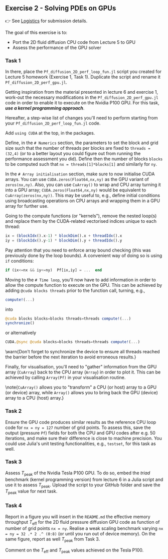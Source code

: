 <!--This file was generated, do not modify it.-->
## Exercise 2 - **Solving PDEs on GPUs**

👉 See [Logistics](/logistics/#submission) for submission details.

The goal of this exercise is to:
- Port the 2D fluid diffusion CPU code from Lecture 5 to GPU
- Assess the performance of the GPU solver

### Task 1

In there, place the `Pf_diffusion_2D_perf_loop_fun.jl` script you created for Lecture 5 homework (Exercise 1, Task 1). Duplicate the script and rename it `Pf_diffusion_2D_perf_gpu.jl`.

Getting inspiration from the material presented in lecture 6 and exercise 1, work-out the necessary modifications in the `Pf_diffusion_2D_perf_gpu.jl` code in order to enable it to execute on the Nvidia P100 GPU. For this task, _**use a kernel programming approach**_.

Hereafter, a step-wise list of changes you'll need to perform starting from your `Pf_diffusion_2D_perf_loop_fun.jl` code.

Add `using CUDA` at the top, in the packages.

Define, in the `# Numerics` section, the parameters to set the block and grid size such that the number of threads per blocks are fixed to `threads = (32,4)` (or to a better layout you could figure out from running the performance assessment you did). Define then the number of blocks `blocks` to be computed such that `nx = threads[1]*blocks[1]` and similarly for `ny`.

In the `# Array initialisation` section, make sure to now initialise CUDA arrays. You can use `CUDA.zeros(Float64,nx,ny)` as the GPU variant of `zeros(nx,ny)`. Also, you can use `CuArray()` to wrap and CPU array turning it into a GPU array; `CUDA.zeros(Float64,nx,ny)` would be equivalent to `CuArray(zeros(nx,ny))`. This may be useful to, e.g., define initial conditions using broadcasting operations on CPU arrays and wrapping them in a GPU array for further use.

Going to the compute functions (or "kernels"), remove the nested loop(s) and replace them by the CUDA-related vectorised indices unique to each thread:
```julia
ix = (blockIdx().x-1) * blockDim().x + threadIdx().x
iy = (blockIdx().y-1) * blockDim().y + threadIdx().y
```
Pay attention that you need to enforce array bound checking (this was previously done by the loop bounds). A convenient way of doing so is using `if` conditions:
```julia
if (ix<=nx && iy<=ny)  Pf[ix,iy] = ...  end
```

Moving to the `# Time loop`, you'll now have to add information in order to allow the compute function to execute on the GPU. This can be achieved by adding `@cuda blocks threads` prior to the function call, turning, e.g.,
```julia
compute!(...)
```
into
```julia
@cuda blocks blocks=blocks threads=threads compute!(...)
synchronize()
```
or alternatively
```julia
CUDA.@sync @cuda blocks=blocks threads=threads compute!(...)
```

\warn{Don't forget to synchronize the device to ensure all threads reached the barrier before the next iteration to avoid erroneous results.}

Finally, for visualisation, you'll need to "gather" information from the GPU array (`CuArray`) back to the CPU array (`Array`) in order to plot it. This can be achieved by calling `Array(Pf)` in your visualisation routine.

\note{`CuArray()` allows you to "transform" a CPU (or host) array to a GPU (or device) array, while `Array()` allows you to bring back the GPU (device) array to a CPU (host) array.}

### Task 2

Ensure the GPU code produces similar results as the reference CPU loop code for `nx = ny = 127` number of grid points. To assess this, save the output (pressure `Pf`) fields for both the CPU and GPU codes after e.g. 50 iterations, and make sure their difference is close to machine precision. You could use Julia's unit testing functionalities, e.g., `testset`, for this task as well.

### Task 3

Assess $T_\mathrm{peak}$ of the Nvidia Tesla P100 GPU. To do so, embed the *triad* benchmark (kernel programming version) from lecture 6 in a Julia script and use it to assess $T_\mathrm{peak}$. Upload the script to your GitHub folder and save the $T_\mathrm{peak}$ value for next task.

### Task 4

Report in a figure you will insert in the `README.md` the effective memory throughput $T_\mathrm{eff}$ for the 2D fluid pressure diffusion GPU code as function of number of grid points `nx = ny`. Realise a weak scaling benchmark varying `nx = ny = 32 .* 2 .^ (0:8)` (or until you run out of device memory). On the same figure, report as well $T_\mathrm{peak}$ from Task 3.

Comment on the $T_\mathrm{eff}$ and $T_\mathrm{peak}$ values achieved on the Tesla P100.

